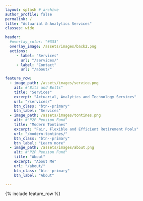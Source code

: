 ```yaml
---
layout: splash # archive
author_profile: false
permalink: /
title: "Actuarial & Analytics Services"
classes: wide

header:
  #overlay_color: "#333"
  overlay_image: /assets/images/back2.png
  actions:
     - label: "Services"
       url: "/services/"
     - label: "Contact"
       url: "/about/"

feature_row:
  - image_path: /assets/images/service.png
    alt: #"Bits and Bolts"
    title: "Services"
    excerpt: "Actuarial, Analytics and Technology Services"
    url: "/services/"
    btn_class: "btn--primary"
    btn_label: "Services"
  - image_path: /assets/images/tontines.png
    alt: #"P2P Pension Fund"
    title: "Modern Tontines"
    excerpt: "Fair, Flexible and Efficient Retirement Pools"
    url: "/modern-tontines/"
    btn_class: "btn--primary"
    btn_label: "Learn more"
  - image_path: /assets/images/about.png
    alt: #"P2P Pension Fund"
    title: "About"
    excerpt: "About Me"
    url: "/about/"
    btn_class: "btn--primary"
    btn_label: "About"

---
```


{% include feature_row %}
